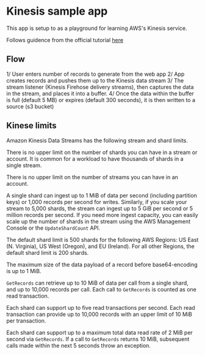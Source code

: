 # Kinesis sample app

This app is setup to as a playground for learning AWS's Kinesis service.

Follows guidence from the official tutorial [here](https://aws.amazon.com/blogs/big-data/snakes-in-the-stream-feeding-and-eating-amazon-kinesis-streams-with-python/)

## Flow

1/ User enters number of records to generate from the web app
2/ App creates records and pushes them up to the Kinesis data stream
3/ The stream listener (Kinesis Firehose delivery streams), then captures the data in the stream, and places it into a buffer.
4/ Once the data within the buffer is full (default 5 MB) or expires (default 300 seconds), it is then written to a source (s3 bucket)

## Kinese limits

Amazon Kinesis Data Streams has the following stream and shard limits.

There is no upper limit on the number of shards you can have in a stream or account. It is common for a workload to have thousands of shards in a single stream.

There is no upper limit on the number of streams you can have in an account.

A single shard can ingest up to 1 MiB of data per second (including partition keys) or 1,000 records per second for writes. Similarly, if you scale your stream to 5,000 shards, the stream can ingest up to 5 GiB per second or 5 million records per second. If you need more ingest capacity, you can easily scale up the number of shards in the stream using the AWS Management Console or the `UpdateShardCount` API.

The default shard limit is 500 shards for the following AWS Regions: US East (N. Virginia), US West (Oregon), and EU (Ireland). For all other Regions, the default shard limit is 200 shards.

The maximum size of the data payload of a record before base64-encoding is up to 1 MiB.

`GetRecords` can retrieve up to 10 MiB of data per call from a single shard, and up to 10,000 records per call. Each call to `GetRecords` is counted as one read transaction.

Each shard can support up to five read transactions per second. Each read transaction can provide up to 10,000 records with an upper limit of 10 MiB per transaction.

Each shard can support up to a maximum total data read rate of 2 MiB per second via `GetRecords`. If a call to `GetRecords` returns 10 MiB, subsequent calls made within the next 5 seconds throw an exception.
